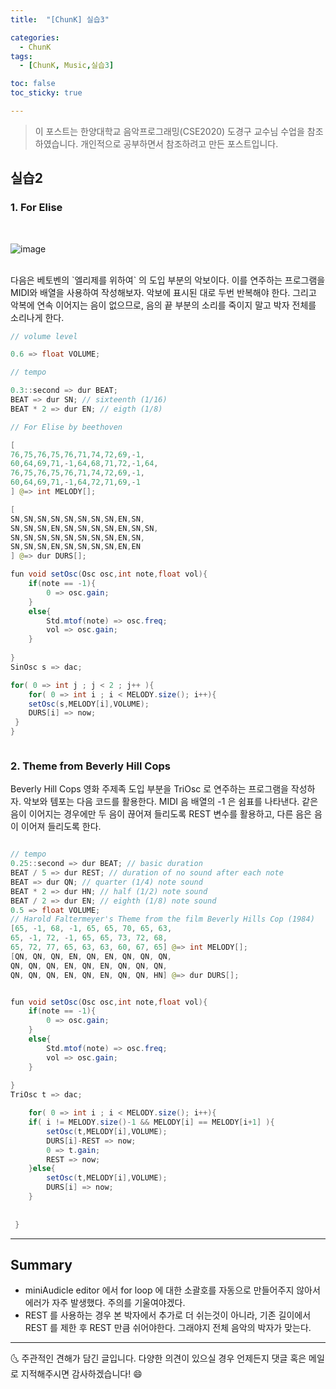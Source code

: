 ```yaml
---
title:  "[ChunK] 실습3"

categories:
  - ChunK
tags:
  - [ChunK, Music,실습3]

toc: false
toc_sticky: true

---
```

> 이 포스트는 한양대학교 음악프로그래밍(CSE2020) 도경구 교수님 수업을 참조하였습니다. 개인적으로 공부하면서 참조하려고 만든 포스트입니다.

## 실습2

### 1. For Elise
<br>

![image](https://user-images.githubusercontent.com/69495129/135370303-e51da901-395b-4d0e-9543-794d7ac65f4a.png)

<br>
다음은 베토벤의 `엘리제를 위하여` 의 도입 부분의 악보이다.
이를 연주하는 프로그램을 MIDI와 배열을 사용하여 작성해보자.
악보에 표시된 대로 두번 반복해야 한다.
그리고 악복에 연속 이어지는 음이 없으므로, 
음의 끝 부분의 소리를 죽이지 말고 박자 전체를 소리나게 한다.

```java
// volume level

0.6 => float VOLUME;

// tempo

0.3::second => dur BEAT;
BEAT => dur SN; // sixteenth (1/16)
BEAT * 2 => dur EN; // eigth (1/8)

// For Elise by beethoven

[
76,75,76,75,76,71,74,72,69,-1,
60,64,69,71,-1,64,68,71,72,-1,64,
76,75,76,75,76,71,74,72,69,-1,
60,64,69,71,-1,64,72,71,69,-1
] @=> int MELODY[];

[
SN,SN,SN,SN,SN,SN,SN,SN,EN,SN,
SN,SN,SN,EN,SN,SN,SN,SN,EN,SN,SN,
SN,SN,SN,SN,SN,SN,SN,SN,EN,SN,
SN,SN,SN,EN,SN,SN,SN,SN,EN,EN
] @=> dur DURS[];

fun void setOsc(Osc osc,int note,float vol){
    if(note == -1){
        0 => osc.gain;
    }
    else{
        Std.mtof(note) => osc.freq;
        vol => osc.gain;
    }
    
}   
SinOsc s => dac;

for( 0 => int j ; j < 2 ; j++ ){
    for( 0 => int i ; i < MELODY.size(); i++){
    setOsc(s,MELODY[i],VOLUME);
    DURS[i] => now;
 }    
} 



```


### 2. Theme from Beverly Hill Cops
Beverly Hill Cops 영화 주제족 도입 부분을 TriOsc 로 연주하는 프로그램을 작성하자.
악보와 템포는 다음 코드를 활용한다.
MIDI 음 배열의 -1 은 쉼표를 나타낸다.
같은 음이 이어지는 경우에만 두 음이 끊어져 들리도록 REST 변수를 활용하고, 
다른 음은 음이 이어져 들리도록 한다.

```java

// tempo
0.25::second => dur BEAT; // basic duration
BEAT / 5 => dur REST; // duration of no sound after each note
BEAT => dur QN; // quarter (1/4) note sound
BEAT * 2 => dur HN; // half (1/2) note sound
BEAT / 2 => dur EN; // eighth (1/8) note sound
0.5 => float VOLUME;
// Harold Faltermeyer's Theme from the film Beverly Hills Cop (1984)
[65, -1, 68, -1, 65, 65, 70, 65, 63,
65, -1, 72, -1, 65, 65, 73, 72, 68,
65, 72, 77, 65, 63, 63, 60, 67, 65] @=> int MELODY[];
[QN, QN, QN, EN, QN, EN, QN, QN, QN,
QN, QN, QN, EN, QN, EN, QN, QN, QN,
QN, QN, QN, EN, QN, EN, QN, QN, HN] @=> dur DURS[];


fun void setOsc(Osc osc,int note,float vol){
    if(note == -1){
        0 => osc.gain;
    }
    else{
        Std.mtof(note) => osc.freq;
        vol => osc.gain;
    }
    
}   
TriOsc t => dac;

    for( 0 => int i ; i < MELODY.size(); i++){
    if( i != MELODY.size()-1 && MELODY[i] == MELODY[i+1] ){
        setOsc(t,MELODY[i],VOLUME);
        DURS[i]-REST => now;
        0 => t.gain;
        REST => now;
    }else{
        setOsc(t,MELODY[i],VOLUME);
        DURS[i] => now;
    }    
    
    
 }    


```

***




## Summary
- miniAudicle editor 에서 for loop 에 대한 소괄호를 자동으로 만들어주지 않아서 에러가 자주 발생했다. 주의를 기울여야겠다.
- REST 를 사용하는 경우 본 박자에서 추가로 더 쉬는것이 아니라, 기존 길이에서 REST 를 제한 후 REST 만큼 쉬어야한다. 그래야지 전체 음악의 박자가 맞는다.
***


🌜 주관적인 견해가 담긴 글입니다. 다양한 의견이 있으실 경우
언제든지 댓글 혹은 메일로 지적해주시면 감사하겠습니다! 😄

